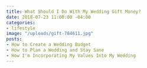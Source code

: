 ```yaml
---
title: What Should I Do With My Wedding Gift Money?
date: 2018-07-23 11:00:00 -04:00
categories:
- lifestyle
image: "/uploads/gift-784611.jpg"
posts:
- How to Create a Wedding Budget
- How to Plan a Wedding and Stay Sane
- How I'm Incorporating My Values Into My Wedding
---
```


